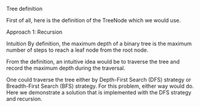 Tree definition

First of all, here is the definition of the TreeNode which we would use.

Approach 1: Recursion

Intuition By definition, the maximum depth of a binary tree is the maximum number of steps to reach a leaf node from the root node.

From the definition, an intuitive idea would be to traverse the tree and record the maximum depth during the traversal.

One could traverse the tree either by Depth-First Search (DFS) strategy or Breadth-First Search (BFS) strategy. For this problem, either way would do. Here we demonstrate a solution that is implemented with the DFS strategy and recursion.